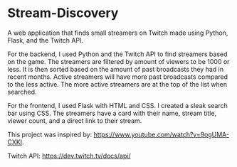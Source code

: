 # Stream-Discovery
A web application that finds small streamers on Twitch made using Python, Flask, and the Twitch API.

For the backend, I used Python and the Twitch API to find streamers based on the game. The streamers are filtered by amount of viewers to be 1000 or less. It is then sorted based on the amount of past broadcasts they had in recent months. Active streamers will have more past broadcasts compared to the less active. The more active streamers are at the top of the list when searched.

For the frontend, I used Flask with HTML and CSS. I created a sleak search bar using CSS. The streamers have a card with their name, stream title, viewer count, and a direct link to their stream.

This project was inspired by: https://www.youtube.com/watch?v=9ogUMA-CXKI.

Twitch API: https://dev.twitch.tv/docs/api/
